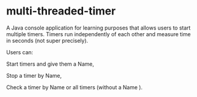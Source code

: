 # multi-threaded-timer
A Java console application for learning purposes that allows users to start multiple timers. Timers run independently of each other and measure time in seconds (not super precisely).


Users can:

Start timers and give them a Name,

Stop a timer by Name,

Check a timer by Name or all timers (without a Name ).
